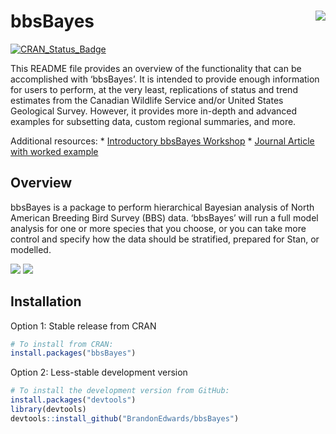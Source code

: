 
# bbsBayes <img src="man/figures/logo.png" align="right"/>

[![CRAN_Status_Badge](http://www.r-pkg.org/badges/version/bbsBayes)](https://cran.r-project.org/package=bbsBayes)

This README file provides an overview of the functionality that can be
accomplished with ‘bbsBayes’. It is intended to provide enough
information for users to perform, at the very least, replications of
status and trend estimates from the Canadian Wildlife Service and/or
United States Geological Survey. However, it provides more in-depth and
advanced examples for subsetting data, custom regional summaries, and
more.

Additional resources: \* [Introductory bbsBayes
Workshop](https://github.com/AdamCSmithCWS/bbsBayes_Intro_Workshop) \*
[Journal Article with worked example](https://doi.org/10.5334/jors.329)

## Overview

bbsBayes is a package to perform hierarchical Bayesian analysis of North
American Breeding Bird Survey (BBS) data. ‘bbsBayes’ will run a full
model analysis for one or more species that you choose, or you can take
more control and specify how the data should be stratified, prepared for
Stan, or modelled.

<img src="man/figures/BARS_Continental_Trajectory.png"/>
<img src="man/figures/BARS_trendmap.png"/>

## Installation

Option 1: Stable release from CRAN

``` r
# To install from CRAN:
install.packages("bbsBayes")
```

Option 2: Less-stable development version

``` r
# To install the development version from GitHub:
install.packages("devtools")
library(devtools)
devtools::install_github("BrandonEdwards/bbsBayes")
```
